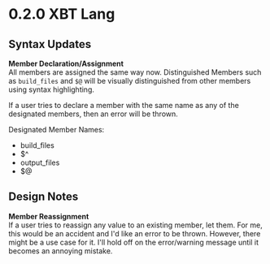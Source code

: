 # 0.2.0 XBT Lang
## Syntax Updates
**Member Declaration/Assignment**  
All members are assigned the same way now. Distinguished Members
such as `build_files` and `$@` will be visually distinguished from
other members using syntax highlighting.

If a user tries to declare a member with the same name as any of
the designated members, then an error will be thrown.

Designated Member Names:
- build_files
- $^
- output_files
- $@

## Design Notes
**Member Reassignment**  
If a user tries to reassign any value to an existing member, let
them. For me, this would be an accident and I'd like an error to be
thrown. However, there might be a use case for it. I'll hold off
on the error/warning message until it becomes an annoying mistake.